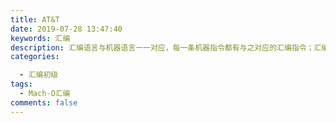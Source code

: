 ```yaml
---
title: AT&T
date: 2019-07-28 13:47:40
keywords: 汇编
description: 汇编语言与机器语言一一对应，每一条机器指令都有与之对应的汇编指令；汇编语言可以通过编译得到机器语言，机器语言可以通过反汇编得到汇编语言；高级语言可以通过编译得到汇编语言\机器语言，但汇编语言\机器语言几乎不可能还原成高级语言
categories: 

  - 汇编初级
tags:
  - Mach-O汇编
comments: false
---
```


